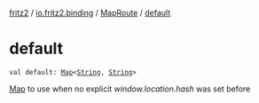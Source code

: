 [fritz2](../../index.md) / [io.fritz2.binding](../index.md) / [MapRoute](index.md) / [default](./default.md)

# default

`val default: `[`Map`](https://kotlinlang.org/api/latest/jvm/stdlib/kotlin.collections/-map/index.html)`<`[`String`](https://kotlinlang.org/api/latest/jvm/stdlib/kotlin/-string/index.html)`, `[`String`](https://kotlinlang.org/api/latest/jvm/stdlib/kotlin/-string/index.html)`>`

[Map](https://kotlinlang.org/api/latest/jvm/stdlib/kotlin.collections/-map/index.html) to use when no explicit *window.location.hash* was set before

